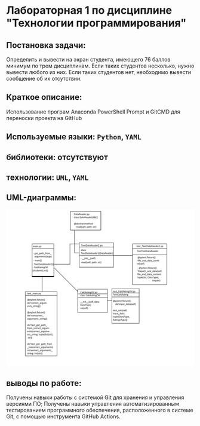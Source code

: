 # Лабораторная 1 по дисциплине "Технологии программирования"
## Постановка задачи:
Определить и вывести на экран студента, имеющего 76 баллов минимум по трем дисциплинам. 
Если таких студентов несколько, нужно вывести любого из них. 
Если таких студентов нет, необходимо вывести сообщение об их отсутствии.
## Краткое описание:
Использование програм Anaconda PowerShell Prompt и GitCMD для переноски проекта на GitHub

## Используемые языки: `Python`, `YAML`
## библиотеки: отсутствуют
## технологии: `UML`, `YAML`
## UML-диаграммы:
![Диаграмма](https://github.com/ILya1499/PTLab1/blob/main/Docs/Безымянный.png?raw=true)
## выводы по работе:
Получены навыки работы с системой Git для хранения и управления версиями ПО;
Получены навыки управления автоматизированным тестированием программного обеспечения, расположенного в системе Git, с помощью инструмента GitHub Actions.